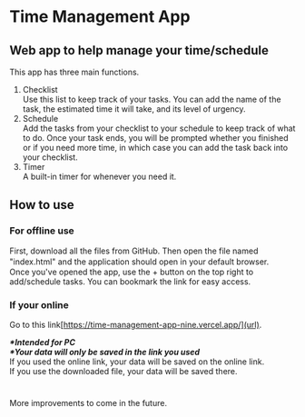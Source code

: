 # Time Management App

## Web app to help manage your time/schedule

This app has three main functions.
1. Checklist\
   Use this list to keep track of your tasks. You can add the name of the task, the estimated time it will take, and its level of urgency.
2. Schedule\
   Add the tasks from your checklist to your schedule to keep track of what to do. Once your task ends, you will be prompted whether you finished or if you need more time, in which case you can add the task back into your checklist.
3. Timer\
   A built-in timer for whenever you need it.

## How to use

### For offline use
First, download all the files from GitHub. Then open the file named "index.html" and the application should open in your default browser.　Once you've opened the app, use the + button on the top right to add/schedule tasks. You can bookmark the link for easy access.

### If your online
Go to this link[https://time-management-app-nine.vercel.app/](url).

**_*Intended for PC_**\
**_*Your data will only be saved in the link you used_**\
If you used the online link, your data will be saved on the online link.\
If you use the downloaded file, your data will be saved there.
#
More improvements to come in the future.

